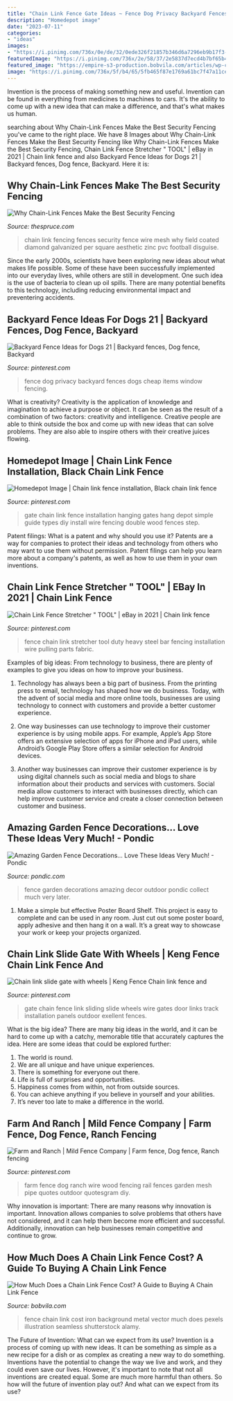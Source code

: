 ```yaml
---
title: "Chain Link Fence Gate Ideas ~ Fence Dog Privacy Backyard Fences Dogs Cheap Items Window Fencing"
description: "Homedepot image"
date: "2023-07-11"
categories:
- "ideas"
images:
- "https://i.pinimg.com/736x/0e/de/32/0ede326f21857b346d6a7296eb9b17f3--chain-link-fence-installation-building-structure.jpg"
featuredImage: "https://i.pinimg.com/736x/2e/58/37/2e5837d7ecd4b7bf65b404c3a8b86a6c--farm-fence-dog-fence.jpg"
featured_image: "https://empire-s3-production.bobvila.com/articles/wp-content/uploads/2021/03/Chain-Link-Fence-Cost.jpg"
image: "https://i.pinimg.com/736x/5f/b4/65/5fb465f87e1769a61bc7f47a11cebab3.jpg"
---
```



Invention is the process of making something new and useful. Invention can be found in everything from medicines to machines to cars. It's the ability to come up with a new idea that can make a difference, and that's what makes us human.

	

		
searching about Why Chain-Link Fences Make the Best Security Fencing you've came to the right place. We have 8 Images about Why Chain-Link Fences Make the Best Security Fencing like Why Chain-Link Fences Make the Best Security Fencing, Chain Link Fence Stretcher &quot; TOOL&quot; | eBay in 2021 | Chain link fence and also Backyard Fence Ideas for Dogs 21 | Backyard fences, Dog fence, Backyard. Here it is:
		
    
## Why Chain-Link Fences Make The Best Security Fencing

<img loading=lazy src="https://www.thespruce.com/thmb/ANP_aU-0iHEc7cO5mQX4_vFmDSo=/3000x2000/filters:fill(auto,1)/chain-link-fencing-big-56a583563df78cf77288ab85.jpg" onerror="this.onerror=null;this.src='https://tse1.mm.bing.net/th?id=OIP.joAXj3mHxTEncxZ5qQG6-QHaE8&amp;pid=15.1';" alt="Why Chain-Link Fences Make the Best Security Fencing">

_Source: thespruce.com_

>chain link fencing fences security fence wire mesh why field coated diamond galvanized per square aesthetic zinc pvc football disguise. 

	

Since the early 2000s, scientists have been exploring new ideas about what makes life possible. Some of these have been successfully implemented into our everyday lives, while others are still in development. One such idea is the use of bacteria to clean up oil spills. There are many potential benefits to this technology, including reducing environmental impact and preventering accidents.

    
## Backyard Fence Ideas For Dogs 21 | Backyard Fences, Dog Fence, Backyard

<img loading=lazy src="https://i.pinimg.com/736x/a1/42/9a/a1429a6a290c4bbb1b8b86acf0eccae2.jpg" onerror="this.onerror=null;this.src='https://tse3.mm.bing.net/th?id=OIP.yXIfvcyItWPDlWu8_4O3bQHaJ6&amp;pid=15.1';" alt="Backyard Fence Ideas for Dogs 21 | Backyard fences, Dog fence, Backyard">

_Source: pinterest.com_

>fence dog privacy backyard fences dogs cheap items window fencing. 

	

What is creativity?
Creativity is the application of knowledge and imagination to achieve a purpose or object. It can be seen as the result of a combination of two factors: creativity and intelligence. Creative people are able to think outside the box and come up with new ideas that can solve problems. They are also able to inspire others with their creative juices flowing.

    
## Homedepot Image | Chain Link Fence Installation, Black Chain Link Fence

<img loading=lazy src="https://i.pinimg.com/736x/0e/de/32/0ede326f21857b346d6a7296eb9b17f3--chain-link-fence-installation-building-structure.jpg" onerror="this.onerror=null;this.src='https://tse2.mm.bing.net/th?id=OIP._Tv0CQFzA10a2tuADEp4OAHaFE&amp;pid=15.1';" alt="Homedepot Image | Chain link fence installation, Black chain link fence">

_Source: pinterest.com_

>gate chain link fence installation hanging gates hang depot simple guide types diy install wire fencing double wood fences step. 

	

Patent filings: What is a patent and why should you use it?
Patents are a way for companies to protect their ideas and technology from others who may want to use them without permission. Patent filings can help you learn more about a company's patents, as well as how to use them in your own inventions.

    
## Chain Link Fence Stretcher &quot; TOOL&quot; | EBay In 2021 | Chain Link Fence

<img loading=lazy src="https://i.pinimg.com/736x/5f/b4/65/5fb465f87e1769a61bc7f47a11cebab3.jpg" onerror="this.onerror=null;this.src='https://tse2.mm.bing.net/th?id=OIP.hn2Waw4o-bX4_8rWbveV7QHaHa&amp;pid=15.1';" alt="Chain Link Fence Stretcher &quot; TOOL&quot; | eBay in 2021 | Chain link fence">

_Source: pinterest.com_

>fence chain link stretcher tool duty heavy steel bar fencing installation wire pulling parts fabric. 

	

Examples of big ideas: From technology to business, there are plenty of examples to give you ideas on how to improve your business.
1. Technology has always been a big part of business. From the printing press to email, technology has shaped how we do business. Today, with the advent of social media and more online tools, businesses are using technology to connect with customers and provide a better customer experience.
2. One way businesses can use technology to improve their customer experience is by using mobile apps. For example, Apple’s App Store offers an extensive selection of apps for iPhone and iPad users, while Android’s Google Play Store offers a similar selection for Android devices.

3. Another way businesses can improve their customer experience is by using digital channels such as social media and blogs to share information about their products and services with customers. Social media allow customers to interact with businesses directly, which can help improve customer service and create a closer connection between customer and business.


    
## Amazing Garden Fence Decorations... Love These Ideas Very Much! - Pondic

<img loading=lazy src="http://pondic.com/wp-content/uploads/2017/05/Amazing-Garden-Fence-Decorations.jpg" onerror="this.onerror=null;this.src='https://tse1.mm.bing.net/th?id=OIP.b0B7tRjABnPt-zf7aweIKwHaOg&amp;pid=15.1';" alt="Amazing Garden Fence Decorations... Love These Ideas Very Much! - Pondic">

_Source: pondic.com_

>fence garden decorations amazing decor outdoor pondic collect much very later. 

	

1. Make a simple but effective Poster Board Shelf. This project is easy to complete and can be used in any room. Just cut out some poster board, apply adhesive and then hang it on a wall. It’s a great way to showcase your work or keep your projects organized.

    
## Chain Link Slide Gate With Wheels | Keng Fence Chain Link Fence And

<img loading=lazy src="https://s-media-cache-ak0.pinimg.com/736x/3b/b8/7d/3bb87d617d61cfffb4ec5f8b43136acf--fence-gate-chain-links.jpg" onerror="this.onerror=null;this.src='https://tse4.mm.bing.net/th?id=OIP.BEuJtiw39F0UvsTjXZFG-gHaFi&amp;pid=15.1';" alt="Chain link slide gate with wheels | Keng Fence Chain link fence and">

_Source: pinterest.com_

>gate chain fence link sliding slide wheels wire gates door links track installation panels outdoor exellent fences. 

	

What is the big idea?
There are many big ideas in the world, and it can be hard to come up with a catchy, memorable title that accurately captures the idea. Here are some ideas that could be explored further: 
1. The world is round. 
2. We are all unique and have unique experiences. 
3. There is something for everyone out there. 
4. Life is full of surprises and opportunities. 
5. Happiness comes from within, not from outside sources. 
6. You can achieve anything if you believe in yourself and your abilities. 
7. It’s never too late to make a difference in the world.

    
## Farm And Ranch | Mild Fence Company | Farm Fence, Dog Fence, Ranch Fencing

<img loading=lazy src="https://i.pinimg.com/736x/2e/58/37/2e5837d7ecd4b7bf65b404c3a8b86a6c--farm-fence-dog-fence.jpg" onerror="this.onerror=null;this.src='https://tse2.mm.bing.net/th?id=OIP.zjo717U3lTw_up47Q_2ZfgHaE8&amp;pid=15.1';" alt="Farm and Ranch | Mild Fence Company | Farm fence, Dog fence, Ranch fencing">

_Source: pinterest.com_

>farm fence dog ranch wire wood fencing rail fences garden mesh pipe quotes outdoor quotesgram diy. 

	

Why innovation is important:
There are many reasons why innovation is important. Innovation allows companies to solve problems that others have not considered, and it can help them become more efficient and successful. Additionally, innovation can help businesses remain competitive and continue to grow.

    
## How Much Does A Chain Link Fence Cost? A Guide To Buying A Chain Link Fence

<img loading=lazy src="https://empire-s3-production.bobvila.com/articles/wp-content/uploads/2021/03/Chain-Link-Fence-Cost.jpg" onerror="this.onerror=null;this.src='https://tse4.mm.bing.net/th?id=OIP.iXGZxJzU_qmH3VSD-gKmMwHaFC&amp;pid=15.1';" alt="How Much Does a Chain Link Fence Cost? A Guide to Buying A Chain Link Fence">

_Source: bobvila.com_

>fence chain link cost iron background metal vector much does pexels illustration seamless shutterstock alamy. 

	

The Future of Invention: What can we expect from its use?
Invention is a process of coming up with new ideas. It can be something as simple as a new recipe for a dish or as complex as creating a new way to do something. Inventions have the potential to change the way we live and work, and they could even save our lives. However, it's important to note that not all inventions are created equal. Some are much more harmful than others. So how will the future of invention play out? And what can we expect from its use?

